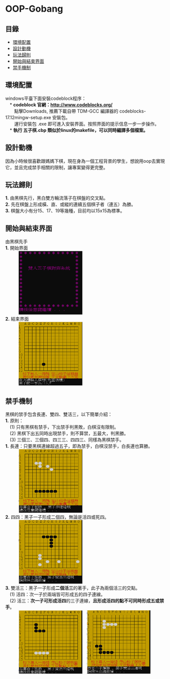 # OOP-Gobang
## 目錄
 - [環境配置](#環境配置)
 - [設計動機](#設計動機)
 - [玩法歸則](#玩法歸則)
 - [開始與結束界面](#開始與結束界面)
 - [禁手機制](#禁手機制)
## 環境配置
windows平臺下面安裝codeblock程序：   
&emsp;* **codeblock 官網：http://www.codeblocks.org/**   
&emsp;&emsp;點擊Downloads, 推薦下載自帶 TDM-GCC 編譯器的 codeblocks-17.12mingw-setup.exe 安裝包。   
&emsp;&emsp;運行安裝包 .exe 即可進入安裝界面。按照界面的提示信息一步一步操作。    
&emsp;* **執行 五子棋.cbp 類似於linux的makefile，可以同時編譯多個檔案。**   
## 設計動機
因為小時候很喜歡跟媽媽下棋，現在身為一個工程背景的學生，想說用oop去實現它，並且完成禁手相關的限制，讓專案變得更完整。
## 玩法歸則
**1.** 由黑棋先行，黑白雙方輪流落子在棋盤的交叉點。  
**2.** 先在棋盤上形成橫、直、或縱的連續五個棋子者（連五）為勝。  
**3.** 棋盤大小有分15、17、19等幾種，目前均以15x15為標準。 
## 開始與結束界面
由黑棋先手   
**1.** 開始界面     
&emsp;&emsp;&emsp;<img src="https://github.com/csiemichelin/OOP-Gobang/blob/main/res_image/s1.png" width="200" height="200">   
**2.** 結束界面    
&emsp;&emsp;&emsp;<img src="https://github.com/csiemichelin/OOP-Gobang/blob/main/res_image/s2.png" width="200" height="200">    
## 禁手機制   
黑棋的禁手包含長連、雙四、雙活三，以下簡單介紹：    
**1.** 原則：    
&emsp;(1) 只有黑棋有禁手，下出禁手判黑敗，白棋沒有限制。    
&emsp;(2) 黑棋下出五同時出現禁手，則不算禁，五最大，判黑勝。   
&emsp;(3) 三個三、三個四、四三三、四四三、同樣為黑棋禁手。   
**1.** 長連：只要黑棋連線超過五子，即為禁手，白棋沒禁手，白長連也算勝。   
&emsp;&emsp;&emsp;<img src="https://github.com/csiemichelin/OOP-Gobang/blob/main/res_image/v1.png" width="200" height="200">     
**2.** 四四：黑子一子形成二個四，無論是活四或死四。   
&emsp;&emsp;&emsp;<img src="https://github.com/csiemichelin/OOP-Gobang/blob/main/res_image/v2.png" width="200" height="200">    
**3.** 雙活三：黑子一子形成**二個活三**的著手，此子為兩個活三的交點。     
&emsp;(1) 活四：次一子於兩端皆可形成五的四子連線。     
&emsp;(2) 活三：**次一子可形成活四**的三子連線，**且形成活四的點不可同時形成五或禁手**。    
&emsp;&emsp;&emsp;<img src="https://github.com/csiemichelin/OOP-Gobang/blob/main/res_image/v3.png" width="200" height="200">&emsp;<img src="https://github.com/csiemichelin/OOP-Gobang/blob/main/res_image/v4.png" width="200" height="200">      
